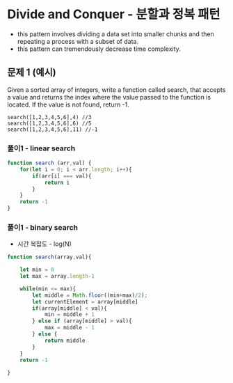 # Divide and Conquer - 분할과 정복 패턴
- this pattern involves dividing a data set into smaller chunks and then repeating a process with a subset of data.
- this pattern can tremendously decrease time complexity.

## 문제 1 (예시)
Given a sorted array of integers, write a function called search, that accepts a value and returns the index where the value passed to the function is located.
If the value is not found, return -1.
```
search([1,2,3,4,5,6],4) //3
search([1,2,3,4,5,6],6) //5
search([1,2,3,4,5,6],11) //-1
```

### 풀이1 - linear search
```javascript
function search (arr,val) {
    for(let i = 0; i < arr.length; i++){
        if(arr[i] === val){
            return i
        }
    }
    return -1
}
```


### 풀이1 - binary search
- 시간 복잡도 - log(N)
```javascript
function search(array,val){

    let min = 0
    let max = array.length-1

    while(min <= max){
        let middle = Math.floor((min+max)/2);
        let currentElement = array[middle]
        if(array[middle] < val){
            min = middle + 1
        } else if (array[middle] > val){
            max = middle - 1
        } else {
            return middle
        }
    }
    return -1
    
}
```
